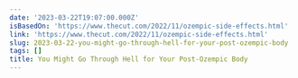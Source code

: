 ```yaml
---
date: '2023-03-22T19:07:00.000Z'
isBasedOn: 'https://www.thecut.com/2022/11/ozempic-side-effects.html'
link: 'https://www.thecut.com/2022/11/ozempic-side-effects.html'
slug: 2023-03-22-you-might-go-through-hell-for-your-post-ozempic-body
tags: []
title: You Might Go Through Hell for Your Post-Ozempic Body
---
```


